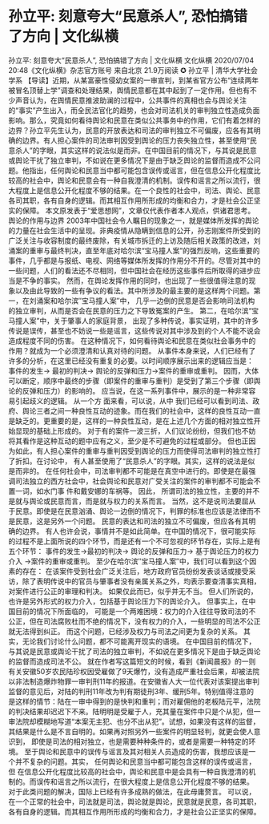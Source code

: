 # 孙立平: 刻意夸大“民意杀人”, 恐怕搞错了方向 | 文化纵横

孙立平: 刻意夸大“民意杀人”, 恐怕搞错了方向 | 文化纵横
文化纵横
2020/07/04 20:48《文化纵横》杂志官方账号  来自北京
21.9万阅读
✪ 孙立平 | 清华大学社会学系
【导读】近期，从某富豪性侵幼女案的一审宣判，到某省官方公布“连续两年被冒名顶替上学”调查和处理结果，舆情民意都在其中起到了一定作用。但也有不少声音认为，在舆情民意推波助澜的过程中，公共事件的真相也会与舆论关注的“事实”产生出入，而全民法官化的趋势，也会对司法机关的审判独立性造成负面影响。那么，究竟如何看待舆论和民意在类似公共事务中的作用，它们有着怎样的边界？孙立平先生认为，民意的开放表达和司法的审判独立不可偏废，应各有其明确的边界。有人担心案件的司法审判因受到舆论的压力丧失独立性，甚至使用“民意杀人”的字眼，其实这样的说法似是而非。在中国目前的情况下，与其说是民意或舆论干扰了独立审判，不如说在更多情况下是由于缺乏舆论的监督而造成不公问题。他指出，任何舆论和民意当中都可能包含误传或谣言，但在信息公开化程度比较高的社会中，舆论和民意会有一种自我澄清的机制。误传和谣言之所以流行，很大程度上是信息公开化程度不够的结果。在一个良性的社会中，司法、舆论、民意各司其职，各有自身的逻辑。而其相互作用所形成的均衡和合力，才是社会公正坚实的保障。
本文原发表于“爱思想网”，文章仅代表作者本人观点，供诸君思考。
舆论的作用与边界
2003年中国社会令人瞩目的现象之一，就是媒体所发挥的舆论的力量在社会生活中的呈现。非典疫情从隐瞒到信息的公开，孙志刚案件所受到的广泛关注与收容制度的最终废除，有关城市拆迁的上访及随后相关政策的改进，刘涌案的重审与最终判决，直至年底对哈尔滨“宝马撞人案”的强烈反响，这些重要的事件，几乎都是与报纸、电视、网络等媒体所发挥的作用分不开的。尽管对其中的一些问题，人们的看法还不尽相同，但中国社会在经历这些事件后所取得的进步应当是不争的事实。
然而，在舆论发挥作用的同时，也出现了一些很值得注意的现象以及由此导致的一些有争议的看法。其中所涉及的最主要的是这样两个问题。第一，在刘涌案和哈尔滨″宝马撞人案″中， 几乎一边倒的民意是否会影响司法机构的独立审判，从而是否会在民意的压力之下导致冤案的产生。 第二，在哈尔滨“宝马撞人案”中，关于肇事人的家庭背景， 出现了多种传说，事实证明，其中的许多传说是误传，甚至也不妨说一些是谣言，这些传说对其中涉及到的个人不能不说会造成程度不同的伤害。
在这种情况下，如何看待舆论和民意在类似社会事务中的作用？就成为一个必须澄清和认真对待的问题。
从事件本身来说，人们已经有了许多的分析，在这里已经没有重复的必要。以时间顺序展示出来的逻辑应当是：
事件的发生→ 最初的判决→ 舆论的反弹和压力→案件的重审或重判。
因而，大体可以断定，顺序中最终的步骤（即案件的重审与重判）是受到了第三个步骤（即舆论的反弹和压力）的影响的。 应当说，在这一系列事件中，展示的是一种非常容易引起歧义的逻辑。 从一个方 面来看，可以说，从中 我们已经可以看到司法、政府、舆论三者之间一种良性互动的迹象。而在我们的社会中，这样的良性互动一直是缺乏的。更重要的是，这样的一种良性互动，是在上述几个方面的相对独立性开始显现的基础上形成的。 对于有的案件一波三折，人们议论纷纷，但我们也不妨将其看作是这种互动的题中应有之义，至少是不可避免的过程或部分。
但也正因为如此，有人担心案件的重审与重判因受到舆论的压力而使得司法审判的独立性打了折扣。在讨论中， 有人甚至使用了“民意杀人”的字眼。其实，这样的说法是似是而非的。 在任何社会中，司法审判都不可能是在真空中进行的。即使是在最强调司法独立的西方社会中，社会舆论和民意对广受关注的案件的审判都不可能会不置一词，如水门事 件和戴安娜的车祸等。 因此， 所谓司法的独立性，主要的并不是就与舆论或民意而言，而是就与权力的关系而言。 当然，这不是说司法要屈从于民意。即使是在民意汹涌、舆论一边倒的情况下，判罪的标准也应该是法律而不是民意，这是另外一个问题。 民意的表达和司法的独立不可偏废，但应各有其明确的边界。
有人也许会说，事情并不是如此简单。在中国的情况下，很可能实际的过程不是上面所说的四个环节，而是还有一个不可忽视的环节存在，实际上是有五个环节：
事件的发生→最初的判决→ 舆论的反弹和压力→ 基于舆论压力的权力介入 →案件的重审或重判。
至少在哈尔滨″宝马撞人案″中，我们可以看到这个因素的存在： 在该案件受到社会广泛关注后，地方政府官员纷纷发表谈话或接受采访，除了表明传说中的官员与肇事者没有亲属关系之外，均表示要查清事实真相，对案件进行公正的审理和判决。 如果仅此而已，似乎并无不当。 但人们所说的，也许是另外形式的权力介入，包括基于舆论压力下的舆论介入。 但事实上，在中国目前的情况下所面临的， 可能是一个两难困境：权力的介入往往导致司法的不公正，但在司法腐败杜而不绝的情况下，没有权力的介入，一些明显的司法不公正就无法得到纠正。 而这个问题，已经涉及权力与司法之间更为复杂的关系。
其实，无论我们讨论什么问题，都不可能离开现实的语境。 在中国目前的情况下，与其说是民意或舆论干扰了司法的独立审判，不如说在更多情况下是由于缺乏舆论的监督而造成司法不公。
就在作者写这篇短文的时候，看到《新闻晨报》的一则有关安徽50岁农民陆珍权因受雇做了9天爆竹，没有造成严重社会后果，却被法院以非法制造爆炸物罪一审判刑11年的报道。在安徽省人大一位代表对该案提出审判监督的意见后，对陆的判刑11年改为判有期徒刑3年、缓刑5年。特别值得注意的是这样的情节：陆在一审中得到的是快判和重判；而对雇佣他的老板陆元平，法院的判决结果却迟迟下不来。陆明明是受雇于人，充其量在案件中只是个从犯，但一审法院却模糊地写道“本案无主犯、也分不出从犯”。试想，如果没有这样的监督，其结果是什么是不言自明的。如果再对照另外一些案件的明显轻判，就更会使人意识到， 即使是司法的相对独立，也是需要种种条件的，或者是需要一种特定的环境。
至于舆论和民意中的误传与谣言及其对相关人员造成的伤害，我想应该是一个并不复杂的问题。其实， 任何舆论和民意当中都可能包含这样的误传或谣言，但 在信息公开化程度比较高的社会中，舆论和民意中是会具有一种自我澄清的机制的。而误传和谣言之所以流行，在很大程度上是信息公开化程度不够的结果。 对于此类问题的解决，国际上已经有许多成熟的做法，在此毋庸赘言。
可以说，在一个正常的社会中，司法就是司法，舆论就是舆论，民意就是民意，各司其职，各有自身的逻辑。而其相互作用所形成的均衡和合力，才是社会公正坚实的保障。